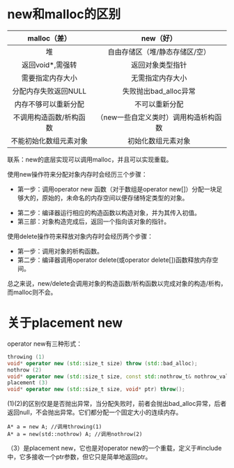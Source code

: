 # new和malloc的区别

|      malloc（差）       |               new（好）               |
| :---------------------: | :-----------------------------------: |
|           堆            |    自由存储区（堆/静态存储区/空）     |
|    返回void*,需强转     |           返回对象类型指针            |
|    需要指定内存大小     |           无需指定内存大小            |
|  分配内存失败返回NULL   |         失败抛出bad_alloc异常         |
|  内存不够可以重新分配   |            不可以重新分配             |
| 不调用构造函数/析构函数 | （new一些自定义类时）调用构造析构函数 |
| 不能初始化数组元素对象  |          初始化数组元素对象           |

联系：new的底层实现可以调用malloc，并且可以实现重载。



使用new操作符来分配对象内存时会经历三个步骤：

* 第一步：调用operator new 函数（对于数组是operator new[]）分配一块足够大的，原始的，未命名的内存空间以便存储特定类型的对象。

- 第二步：编译器运行相应的构造函数以构造对象，并为其传入初值。
- 第三部：对象构造完成后，返回一个指向该对象的指针。

使用delete操作符来释放对象内存时会经历两个步骤：

- 第一步：调用对象的析构函数。
- 第二步：编译器调用operator delete(或operator delete[])函数释放内存空间。

总之来说，new/delete会调用对象的构造函数/析构函数以完成对象的构造/析构，而malloc则不会。



# 关于placement new

operator new有三种形式：

```c++
throwing (1)
void* operator new (std::size_t size) throw (std::bad_alloc);
nothrow (2) 
void* operator new (std::size_t size, const std::nothrow_t& nothrow_value) throw();
placement (3)
void* operator new (std::size_t size, void* ptr) throw();
```

(1)(2)的区别仅是是否抛出异常，当分配失败时，前者会抛出bad_alloc异常，后者返回null，不会抛出异常。它们都分配一个固定大小的连续内存。

```
A* a = new A; //调用throwing(1)
A* a = new(std::nothrow) A; //调用nothrow(2)
```

（3）是placement new，它也是对operator new的一个重载，定义于#include <new>中，它多接收一个ptr参数，但它只是简单地返回ptr。